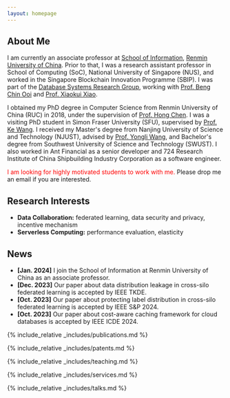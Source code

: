 ```yaml
---
layout: homepage
---
```


## About Me

I am currently an associate professor at [School of Information](http://info.ruc.edu.cn/), [Renmin University of China](https://www.ruc.edu.cn/). Prior to that, I was a research assistant professor in School of Computing (SoC), National University of Singapore (NUS), and worked in the Singapore Blockchain Innovation Programme (SBIP). I was part of the [Database Systems Research Group](https://www.comp.nus.edu.sg/~dbsystem/), working with [Prof. Beng Chin Ooi](https://www.comp.nus.edu.sg/~ooibc/) and [Prof. Xiaokui Xiao](https://www.comp.nus.edu.sg/~xiaoxk/). 

I obtained my PhD degree in Computer Science from Renmin University of China (RUC) in 2018, under the supervision of [Prof. Hong Chen](http://info.ruc.edu.cn/academic_professor.php?teacher_id=56). I was a visiting PhD student in Simon Fraser University (SFU), supervised by [Prof. Ke Wang](https://www.cs.sfu.ca/~wangk/). I received my Master's degree from Nanjing University of Science and Technology (NJUST), advised by [Prof. Yongli Wang](https://cs.njust.edu.cn/e4/15/c1730a189461/page.htm), and Bachelor's degree from Southwest University of Science and Technology (SWUST). I also worked in Ant Financial as a senior developer and 724 Research Institute of China Shipbuilding Industry Corporation as a software engineer. 

<span style="color:red">I am looking for highly motivated students to work with me.</span> Please drop me an email if you are interested.

## Research Interests

- **Data Collaboration:** federated learning, data security and privacy, incentive mechanism
- **Serverless Computing:** performance evaluation, elasticity

## News

- **[Jan. 2024]** I join the School of Information at Renmin University of China as an associate professor.
- **[Dec. 2023]** Our paper about data distribution leakage in cross-silo federated learning is accepted by IEEE TKDE.
- **[Oct. 2023]** Our paper about protecting label distribution in cross-silo federated learning is accepted by IEEE S&P 2024.
- **[Oct. 2023]** Our paper about cost-aware caching framework for cloud databases is accepted by IEEE ICDE 2024.

{% include_relative _includes/publications.md %}

{% include_relative _includes/patents.md %}

{% include_relative _includes/teaching.md %}

{% include_relative _includes/services.md %}

{% include_relative _includes/talks.md %}

